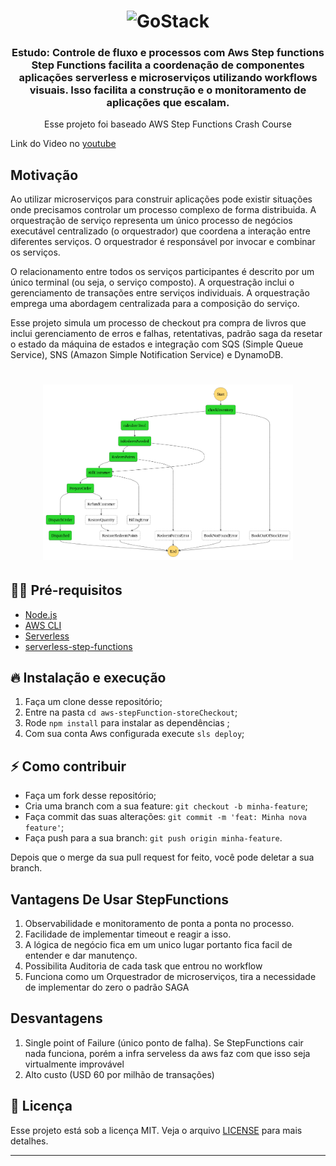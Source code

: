 <h1 align="center">
  <img alt="GoStack" src="https://rocketseat-cdn.s3-sa-east-1.amazonaws.com/masterclass.png" width="120px" />
</h1>

<h3 align="center">
  Estudo: Controle de fluxo e processos com Aws Step functions
  Step Functions facilita a coordenação de componentes aplicações serverless e microserviços utilizando workflows visuais. Isso facilita a construção e o monitoramento de aplicações que escalam. 
</h3>

<p align="center">Esse projeto foi baseado AWS Step Functions Crash Course</p>

Link do Video no [youtube](https://www.youtube.com/watch?v=jXxKRd_9nC0)

## Motivação
Ao utilizar microserviços para construir aplicações pode existir situações onde precisamos controlar um processo complexo de forma distribuida.
A orquestração de serviço representa um único processo de negócios executável centralizado (o orquestrador) que coordena a interação entre diferentes serviços. O orquestrador é responsável por invocar e combinar os serviços.

O relacionamento entre todos os serviços participantes é descrito por um único terminal (ou seja, o serviço composto). A orquestração inclui o gerenciamento de transações entre serviços individuais. A orquestração emprega uma abordagem centralizada para a composição do serviço.

Esse projeto simula um processo de checkout pra compra de livros que inclui gerenciamento de erros e falhas, retentativas, padrão saga da resetar o estado da máquina de estados e integração com SQS (Simple Queue Service), SNS (Amazon Simple Notification Service) e DynamoDB.

<h1 align="center">
  <img alt="storeCheckout" src="https://github.com/quixote15/aws-stepFunction-storeCheckout/blob/main/assets/stepfunctions_graph.png" width="400px" />
</h1>

## ✋🏻 Pré-requisitos

- [Node.js](https://nodejs.org/en/)
- [AWS CLI](https://aws.amazon.com/pt/cli/)
- [Serverless](https://www.serverless.com/)
- [serverless-step-functions](https://www.serverless.com/plugins/serverless-step-functions)

## 🔥 Instalação e execução

1. Faça um clone desse repositório;
2. Entre na pasta `cd aws-stepFunction-storeCheckout`;
3. Rode `npm install` para instalar as dependências ;
4. Com sua conta Aws configurada execute `sls deploy`;


## ⚡️ Como contribuir

- Faça um fork desse repositório;
- Cria uma branch com a sua feature: `git checkout -b minha-feature`;
- Faça commit das suas alterações: `git commit -m 'feat: Minha nova feature'`;
- Faça push para a sua branch: `git push origin minha-feature`.

Depois que o merge da sua pull request for feito, você pode deletar a sua branch.

## Vantagens De Usar StepFunctions

1. Observabilidade e monitoramento de ponta a ponta no processo. 
2. Facilidade de implementar timeout e reagir a isso. 
3. A lógica de negócio fica em um unico lugar portanto fica facil de entender e dar manutenço.
2. Possibilita Auditoria de cada task que entrou no workflow
3. Funciona como um Orquestrador de microserviços, tira a necessidade de implementar do zero o padrão SAGA


## Desvantagens

1. Single point of Failure (único ponto de falha). Se StepFunctions cair nada funciona, porém a infra serveless da aws faz com que isso seja virtualmente improvável
2. Alto custo (USD 60 por milhão de transações)

## 📝 Licença

Esse projeto está sob a licença MIT. Veja o arquivo [LICENSE](LICENSE.md) para mais detalhes.

---

